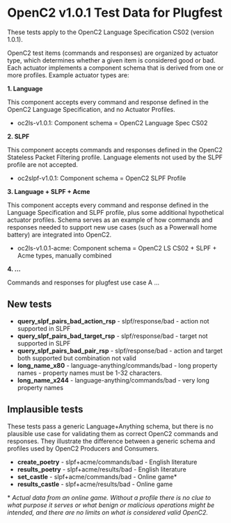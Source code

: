 # OpenC2 v1.0.1 Test Data for Plugfest

These tests apply to the OpenC2 Language Specification CS02 (version 1.0.1).

OpenC2 test items (commands and responses) are organized by actuator type, which determines whether a given item
is considered good or bad. Each actuator implements a component schema that is derived from one or more profiles.
Example actuator types are:

**1. Language**

This component accepts every command and response defined in the OpenC2 Language Specification,
and no Actuator Profiles.

* oc2ls-v1.0.1: Component schema = OpenC2 Language Spec CS02

**2. SLPF**

This component accepts commands and responses defined in the OpenC2 Stateless Packet Filtering profile.  Language
elements not used by the SLPF profile are not accepted.

* oc2slpf-v1.0.1: Component schema = OpenC2 SLPF Profile

**3. Language + SLPF + Acme**

This component accepts every command and response defined in the Language Specification and SLPF profile,
plus some additional hypothetical actuator profiles.  Schema serves as an example of how
commands and responses needed to support new use cases (such as a Powerwall home battery) are integrated
into OpenC2.

* oc2ls-v1.0.1-acme: Component schema = OpenC2 LS CS02 + SLPF + Acme types, manually combined

**4. <New Actuator A> ...**

Commands and responses for plugfest use case A ...


## New tests
* **query_slpf_pairs_bad_action_rsp** - slpf/response/bad - action not supported in SLPF
* **query_slpf_pairs_bad_target_rsp** - slpf/response/bad - target not supported in SLPF
* **query_slpf_pairs_bad_pair_rsp** - slpf/response/bad - action and target both supported but combination not valid
* **long_name_x80** - language-anything/commands/bad - long property names - property names must be 1-32 characters.
* **long_name_x244** - language-anything/commands/bad - very long property names

## Implausible tests
These tests pass a generic Language+Anything schema, but there is no plausible use case for validating them
as correct OpenC2 commands and responses.
They illustrate the difference between a generic schema and profiles used by OpenC2 Producers and Consumers.
* **create_poetry** - slpf+acme/commands/bad - English literature
* **results_poetry** - slpf+acme/results/bad - English literature
* **set_castle** - slpf+acme/commands/bad - Online game*
* **results_castle** - slpf+acme/results/bad - Online game

\* *Actual data from an online game.  Without a profile there is no*
*clue to what purpose it serves or what benign or malicious operations might be intended,*
*and there are no limits on what is considered valid OpenC2.*
